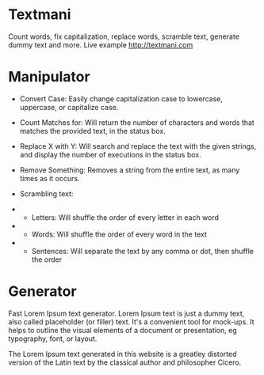 # Textmani
Count words, fix capitalization, replace words, scramble text, generate dummy text and more. Live example http://textmani.com

# Manipulator
- Convert Case: Easily change capitalization case to lowercase, uppercase, or capitalize case.

- Count Matches for: Will return the number of characters and words that matches the provided text, in the status box.

- Replace X with Y: Will search and replace the text with the given strings, and display the number of executions in the status box.

- Remove Something: Removes a string from the entire text, as many times as it occurs.

- Scrambling text:

- - Letters: Will shuffle the order of every letter in each word

- - Words: Will shuffle the order of every word in the text

- - Sentences: Will separate the text by any comma or dot, then shuffle the order

# Generator
Fast Lorem Ipsum text generator. Lorem Ipsum text is just a dummy text, also called placeholder (or filler) text. It's a convenient tool for mock-ups. It helps to outline the visual elements of a document or presentation, eg typography, font, or layout.

The Lorem Ipsum text generated in this website is a greatley distorted version of the Latin text by the classical author and philosopher Cicero.
